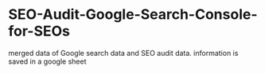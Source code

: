 # SEO-Audit-Google-Search-Console-for-SEOs
merged data of Google search data and SEO audit data. information is saved in a google sheet
